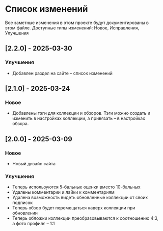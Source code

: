 # Список изменений
Все заметные изменения в этом проекте будут документированы в этом файле.
Доступные типы изменений: Новое, Исправления, Улучшения

## [2.2.0] - 2025-03-30

### Улучшения
- Добавлен раздел на сайте – список изменений


## [2.1.0] - 2025-03-24

### Новое
- Добавлены тэги для коллекции и обзоров. Тэги можно создать и изменить в настройках коллекции, а привязать – в настройках обзора.


## [2.0.0] - 2025-03-09

### Новое
- Новый дизайн сайта

### Улучшения
- Теперь используются 5-бальные оценки вместо 10-бальных
- Удалены комментарии и лайки к комментариям
- Удалена возможность видеть обновленные коллекции от своих подписок
- Теперь обзор будет перемещаться наверх коллекции при обновлении
- Теперь обложки коллекции преобразовываются к соотношению 4:3, а фото профиля – 1:1
